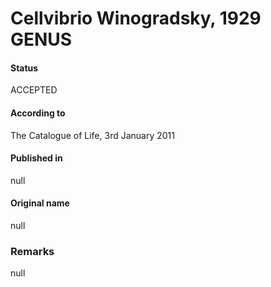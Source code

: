 Cellvibrio Winogradsky, 1929 GENUS
=======

#### Status
ACCEPTED

#### According to
The Catalogue of Life, 3rd January 2011

#### Published in
null

#### Original name
null

### Remarks
null